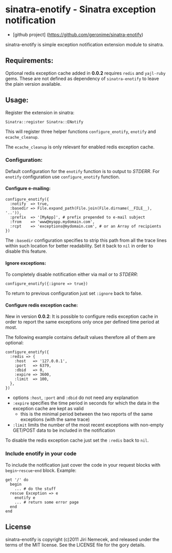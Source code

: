 # sinatra-enotify - Sinatra exception notification

+ [github project] (https://github.com/geronime/sinatra-enotify)

sinatra-enotify is simple exception notification extension module to sinatra.

## Requirements:

Optional redis exception cache added in __0.0.2__ requires
`redis` and `yajl-ruby` gems. These are not defined as dependency of
`sinatra-enotify` to leave the plain version available.

## Usage:

Register the extension in sinatra:

    Sinatra::register Sinatra::ENotify

This will register three helper functions `configure_enotify`, `enotify`
and `ecache_cleanup`.

The `ecache_cleanup` is only relevant for enabled redis exception cache.

### Configuration:

Default configuration for the `enotify` function is to output to _STDERR_.
For `enotify` configuration use `configure_enotify` function.

#### Configure e-mailing:

    configure_enotify({
      :notify  => true,
      :basedir => File.expand_path(File.join(File.dirname(__FILE__), '..')),
      :prefix  => '[MyApp]', # prefix prepended to e-mail subject
      :from    => 'www@myapp.mydomain.com',
      :rcpt    => 'exceptions@mydomain.com', # or an Array of recipients
    })

The `:basedir` configuration specifies to strip this path from all the trace
lines within such location for better readability. Set it back to `nil`
in order to disable this feature.

#### Ignore exceptions:

To completely disable notification either via mail or to _STDERR_:

    configure_enotify({:ignore => true})

To return to previous configuration just set `:ignore` back to false.

#### Configure redis exception cache:

New in version __0.0.2__: It is possible to configure redis exception cache in
order to report the same exceptions only once per defined time period at most.

The following example contains default values therefore all of them are optional:

    configure_enotify({
      :redis => {
        :host   => '127.0.0.1',
        :port   => 6379,
        :dbid   => 0,
        :expire => 3600,
        :limit  => 100,
      },
    })

  + options `:host`, `:port` and `:dbid` do not need any explanation
  + `:expire` specifies the time period in seconds for which the data
  in the exception cache are kept as valid
    + this is the minimal period between the two reports of the same exceptions
  (with the same trace)
  + `:limit` limits the number of the most recent exceptions with non-empty
  GET/POST data to be included in the notification

To disable the redis exception cache just set the `:redis` back to `nil`.

### Include enotify in your code

To include the notification just cover the code in your request blocks
with `begin`-`rescue`-`end` block. Example:

    get '/' do
      begin
        ... # do the stuff
      rescue Exception => e
        enotify e
        ... # return some error page
      end
    end

## License

sinatra-enotify is copyright (c)2011 Jiri Nemecek, and released under the terms
of the MIT license. See the LICENSE file for the gory details.


